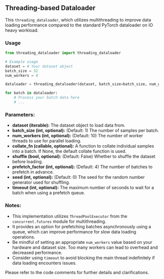 ## Threading-based Dataloader

This `threading_dataloader`, which utilizes multithreading to improve data loading performance compared to the standard PyTorch dataloader on IO heavy workload.

### Usage

```python
from threading_dataloader import threading_dataloader

# Example usage
dataset = # Your dataset object
batch_size = 32
num_workers = 4

dataloader = threading_dataloader(dataset, batch_size=batch_size, num_workers=num_workers)

for batch in dataloader:
    # Process your batch data here
    # ...
```

### Parameters:

- **dataset (iterable):** The dataset object to load data from.
- **batch_size (int, optional):** (Default: 1) The number of samples per batch.
- **num_workers (int, optional):** (Default: 10) The number of worker threads to use for parallel loading.
- **collate_fn (callable, optional):** A function to collate individual samples into a batch. If None, the default collate function is used.
- **shuffle (bool, optional):** (Default: False) Whether to shuffle the dataset before loading.
- **prefetch_factor (int, optional):** (Default: 4) The number of batches to prefetch in advance.
- **seed (int, optional):** (Default: 0) The seed for the random number generator used for shuffling.
- **timeout (int, optional):** The maximum number of seconds to wait for a batch when using a prefetch queue. 

### Notes:

- This implementation utilizes `ThreadPoolExecutor` from the `concurrent.futures` module for multithreading.
- It provides an option for prefetching batches asynchronously using a queue, which can improve performance for slow data loading operations.
- Be mindful of setting an appropriate `num_workers` value based on your hardware and dataset size. Too many workers can lead to overhead and decreased performance.
- Consider using `timeout` to avoid blocking the main thread indefinitely if data loading encounters issues.

Please refer to the code comments for further details and clarifications.
